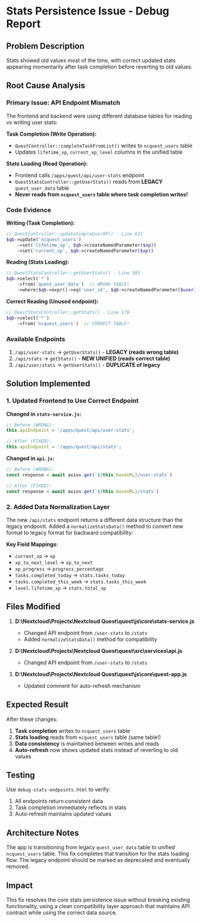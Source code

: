# Stats Persistence Issue - Debug Report

## Problem Description

Stats showed old values most of the time, with correct updated stats appearing momentarily after task completion before reverting to old values.

## Root Cause Analysis

### Primary Issue: API Endpoint Mismatch

The frontend and backend were using different database tables for reading vs writing user stats:

**Task Completion (Write Operation):**
- `QuestController::completeTaskFromList()` writes to `ncquest_users` table
- Updates `lifetime_xp`, `current_xp`, `level` columns in the unified table

**Stats Loading (Read Operation):**
- Frontend calls `/apps/quest/api/user-stats` endpoint  
- `QuestStatsController::getUserStats()` reads from **LEGACY** `quest_user_data` table
- **Never reads from `ncquest_users` table where task completion writes!**

### Code Evidence

**Writing (Task Completion):**
```php
// QuestController::updateSimpleUserXP() - Line 621
$qb->update('ncquest_users')
    ->set('lifetime_xp', $qb->createNamedParameter($xp))
    ->set('current_xp', $qb->createNamedParameter($xp))
```

**Reading (Stats Loading):**
```php
// QuestStatsController::getUserStats() - Line 383  
$qb->select('*')
    ->from('quest_user_data')  // WRONG TABLE!
    ->where($qb->expr()->eq('user_id', $qb->createNamedParameter($userId)));
```

**Correct Reading (Unused endpoint):**
```php
// QuestStatsController::getStats() - Line 179
$qb->select('*')
    ->from('ncquest_users')  // CORRECT TABLE!
```

### Available Endpoints

1. `/api/user-stats` → `getUserStats()` - **LEGACY (reads wrong table)**
2. `/api/stats` → `getStats()` - **NEW UNIFIED (reads correct table)**  
3. `/api/user/stats` → `getUserStats()` - **DUPLICATE of legacy**

## Solution Implemented

### 1. Updated Frontend to Use Correct Endpoint

**Changed in `stats-service.js`:**
```javascript
// Before (WRONG):
this.apiEndpoint = '/apps/quest/api/user-stats';

// After (FIXED):
this.apiEndpoint = '/apps/quest/api/stats';
```

**Changed in `api.js`:**
```javascript
// Before (WRONG):
const response = await axios.get(`${this.baseURL}/user-stats`)

// After (FIXED):
const response = await axios.get(`${this.baseURL}/stats`)
```

### 2. Added Data Normalization Layer

The new `/api/stats` endpoint returns a different data structure than the legacy endpoint. Added a `normalizeStatsData()` method to convert new format to legacy format for backward compatibility:

**Key Field Mappings:**
- `current_xp` → `xp`
- `xp_to_next_level` → `xp_to_next`  
- `xp_progress` → `progress_percentage`
- `tasks.completed_today` → `stats.tasks_today`
- `tasks.completed_this_week` → `stats.tasks_this_week`
- `level.lifetime_xp` → `stats.total_xp`

## Files Modified

1. **D:\Nextcloud\Projects\Nextcloud Quest\quest\js\core\stats-service.js**
   - Changed API endpoint from `/user-stats` to `/stats`
   - Added `normalizeStatsData()` method for compatibility

2. **D:\Nextcloud\Projects\Nextcloud Quest\quest\src\services\api.js**
   - Changed API endpoint from `/user-stats` to `/stats`

3. **D:\Nextcloud\Projects\Nextcloud Quest\quest\js\core\quest-app.js**
   - Updated comment for auto-refresh mechanism

## Expected Result

After these changes:
1. **Task completion** writes to `ncquest_users` table
2. **Stats loading** reads from `ncquest_users` table (same table!)
3. **Data consistency** is maintained between writes and reads
4. **Auto-refresh** now shows updated stats instead of reverting to old values

## Testing

Use `debug-stats-endpoints.html` to verify:
1. All endpoints return consistent data
2. Task completion immediately reflects in stats
3. Auto-refresh maintains updated values

## Architecture Notes

The app is transitioning from legacy `quest_user_data` table to unified `ncquest_users` table. This fix completes that transition for the stats loading flow. The legacy endpoint should be marked as deprecated and eventually removed.

## Impact

This fix resolves the core stats persistence issue without breaking existing functionality, using a clean compatibility layer approach that maintains API contract while using the correct data source.